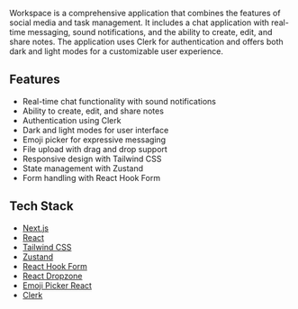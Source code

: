 Workspace is a comprehensive application that combines the features of social media and task management. It includes a chat application with real-time messaging, sound notifications, and the ability to create, edit, and share notes. The application uses Clerk for authentication and offers both dark and light modes for a customizable user experience.

## Features

- Real-time chat functionality with sound notifications
- Ability to create, edit, and share notes
- Authentication using Clerk
- Dark and light modes for user interface
- Emoji picker for expressive messaging
- File upload with drag and drop support
- Responsive design with Tailwind CSS
- State management with Zustand
- Form handling with React Hook Form

## Tech Stack

- [Next.js](https://nextjs.org/)
- [React](https://reactjs.org/)
- [Tailwind CSS](https://tailwindcss.com/)
- [Zustand](https://github.com/pmndrs/zustand)
- [React Hook Form](https://react-hook-form.com/)
- [React Dropzone](https://react-dropzone.js.org/)
- [Emoji Picker React](https://www.npmjs.com/package/emoji-picker-react)
- [Clerk](https://clerk.dev/)